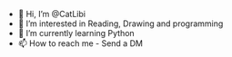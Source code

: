 - 👋 Hi, I’m @CatLibi
- 👀 I’m interested in Reading, Drawing and programming
- 🌱 I’m currently learning Python
- 📫 How to reach me - Send a DM

<!---
CatLibi/CatLibi is a ✨ special ✨ repository because its `README.md` (this file) appears on your GitHub profile.
You can click the Preview link to take a look at your changes.
--->
